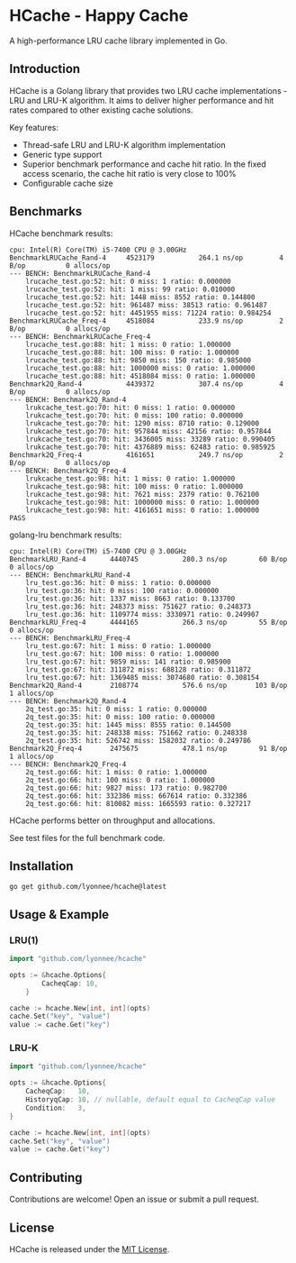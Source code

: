 # HCache - Happy Cache

A high-performance LRU cache library implemented in Go.

## Introduction

HCache is a Golang library that provides two LRU cache implementations - LRU and LRU-K algorithm. It aims to deliver higher performance and hit rates compared to other existing cache solutions.

Key features:

- Thread-safe LRU and LRU-K algorithm implementation
- Generic type support
- Superior benchmark performance and cache hit ratio. In the fixed access scenario, the cache hit ratio is very close to 100%
- Configurable cache size

## Benchmarks

HCache benchmark results:

```
cpu: Intel(R) Core(TM) i5-7400 CPU @ 3.00GHz
BenchmarkLRUCache_Rand-4   	 4523179	       264.1 ns/op	       4 B/op	       0 allocs/op
--- BENCH: BenchmarkLRUCache_Rand-4
    lrucache_test.go:52: hit: 0 miss: 1 ratio: 0.000000
    lrucache_test.go:52: hit: 1 miss: 99 ratio: 0.010000
    lrucache_test.go:52: hit: 1448 miss: 8552 ratio: 0.144800
    lrucache_test.go:52: hit: 961487 miss: 38513 ratio: 0.961487
    lrucache_test.go:52: hit: 4451955 miss: 71224 ratio: 0.984254
BenchmarkLRUCache_Freq-4   	 4518084	       233.9 ns/op	       2 B/op	       0 allocs/op
--- BENCH: BenchmarkLRUCache_Freq-4
    lrucache_test.go:88: hit: 1 miss: 0 ratio: 1.000000
    lrucache_test.go:88: hit: 100 miss: 0 ratio: 1.000000
    lrucache_test.go:88: hit: 9850 miss: 150 ratio: 0.985000
    lrucache_test.go:88: hit: 1000000 miss: 0 ratio: 1.000000
    lrucache_test.go:88: hit: 4518084 miss: 0 ratio: 1.000000
Benchmark2Q_Rand-4         	 4439372	       307.4 ns/op	       4 B/op	       0 allocs/op
--- BENCH: Benchmark2Q_Rand-4
    lrukcache_test.go:70: hit: 0 miss: 1 ratio: 0.000000
    lrukcache_test.go:70: hit: 0 miss: 100 ratio: 0.000000
    lrukcache_test.go:70: hit: 1290 miss: 8710 ratio: 0.129000
    lrukcache_test.go:70: hit: 957844 miss: 42156 ratio: 0.957844
    lrukcache_test.go:70: hit: 3436005 miss: 33289 ratio: 0.990405
    lrukcache_test.go:70: hit: 4376889 miss: 62483 ratio: 0.985925
Benchmark2Q_Freq-4         	 4161651	       249.7 ns/op	       2 B/op	       0 allocs/op
--- BENCH: Benchmark2Q_Freq-4
    lrukcache_test.go:98: hit: 1 miss: 0 ratio: 1.000000
    lrukcache_test.go:98: hit: 100 miss: 0 ratio: 1.000000
    lrukcache_test.go:98: hit: 7621 miss: 2379 ratio: 0.762100
    lrukcache_test.go:98: hit: 1000000 miss: 0 ratio: 1.000000
    lrukcache_test.go:98: hit: 4161651 miss: 0 ratio: 1.000000
PASS
```

golang-lru benchmark results:

```
cpu: Intel(R) Core(TM) i5-7400 CPU @ 3.00GHz
BenchmarkLRU_Rand-4   	 4440745	       280.3 ns/op	      60 B/op	       0 allocs/op
--- BENCH: BenchmarkLRU_Rand-4
    lru_test.go:36: hit: 0 miss: 1 ratio: 0.000000
    lru_test.go:36: hit: 0 miss: 100 ratio: 0.000000
    lru_test.go:36: hit: 1337 miss: 8663 ratio: 0.133700
    lru_test.go:36: hit: 248373 miss: 751627 ratio: 0.248373
    lru_test.go:36: hit: 1109774 miss: 3330971 ratio: 0.249907
BenchmarkLRU_Freq-4   	 4444165	       266.3 ns/op	      55 B/op	       0 allocs/op
--- BENCH: BenchmarkLRU_Freq-4
    lru_test.go:67: hit: 1 miss: 0 ratio: 1.000000
    lru_test.go:67: hit: 100 miss: 0 ratio: 1.000000
    lru_test.go:67: hit: 9859 miss: 141 ratio: 0.985900
    lru_test.go:67: hit: 311872 miss: 688128 ratio: 0.311872
    lru_test.go:67: hit: 1369485 miss: 3074680 ratio: 0.308154
Benchmark2Q_Rand-4    	 2108774	       576.6 ns/op	     103 B/op	       1 allocs/op
--- BENCH: Benchmark2Q_Rand-4
    2q_test.go:35: hit: 0 miss: 1 ratio: 0.000000
    2q_test.go:35: hit: 0 miss: 100 ratio: 0.000000
    2q_test.go:35: hit: 1445 miss: 8555 ratio: 0.144500
    2q_test.go:35: hit: 248338 miss: 751662 ratio: 0.248338
    2q_test.go:35: hit: 526742 miss: 1582032 ratio: 0.249786
Benchmark2Q_Freq-4    	 2475675	       478.1 ns/op	      91 B/op	       1 allocs/op
--- BENCH: Benchmark2Q_Freq-4
    2q_test.go:66: hit: 1 miss: 0 ratio: 1.000000
    2q_test.go:66: hit: 100 miss: 0 ratio: 1.000000
    2q_test.go:66: hit: 9827 miss: 173 ratio: 0.982700
    2q_test.go:66: hit: 332386 miss: 667614 ratio: 0.332386
    2q_test.go:66: hit: 810082 miss: 1665593 ratio: 0.327217
```

HCache performs better on throughput and allocations.

See test files for the full benchmark code.

## Installation
```shell
go get github.com/lyonnee/hcache@latest
```

## Usage & Example
### LRU(1) 
```go
import "github.com/lyonnee/hcache"

opts := &hcache.Options{
		CacheqCap: 10,
	}

cache := hcache.New[int, int](opts) 
cache.Set("key", "value")
value := cache.Get("key")
```

### LRU-K
```go
import "github.com/lyonnee/hcache"

opts := &hcache.Options{
    CacheqCap:   10,
    HistoryqCap: 10, // nullable, default equal to CacheqCap value
    Condition:   3,
}

cache := hcache.New[int, int](opts)
cache.Set("key", "value")
value := cache.Get("key")
```

## Contributing

Contributions are welcome! Open an issue or submit a pull request. 

## License

HCache is released under the [MIT License](LICENSE).
